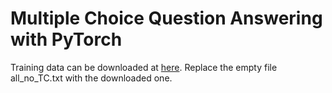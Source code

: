 # Multiple Choice Question Answering with PyTorch

Training data can be downloaded at [here](https://drive.google.com/open?id=0B08WmZIVGFtGeGY0VE1HdEJyR1k). Replace the empty file all_no_TC.txt with the downloaded one.

